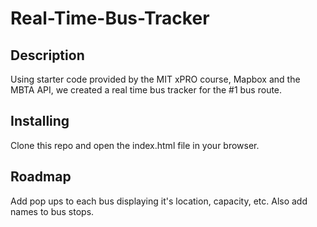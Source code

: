 # Real-Time-Bus-Tracker

## Description
Using starter code provided by the MIT xPRO course, Mapbox and the MBTA API, we created a real time bus tracker for the #1 bus route. 



## Installing
Clone this repo and open the index.html file in your browser.

## Roadmap
Add pop ups to each bus displaying it's location, capacity, etc. Also add names to bus stops.
